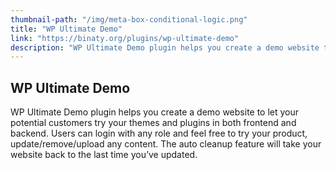 ```yaml
---
thumbnail-path: "/img/meta-box-conditional-logic.png"
title: "WP Ultimate Demo"
link: "https://binaty.org/plugins/wp-ultimate-demo"
description: "WP Ultimate Demo plugin helps you create a demo website to let your potential customers try your themes and plugins in both frontend and backend. Users can login with any role and feel free to try your product, update/remove/upload any content. The auto cleanup feature will take your website back to the last time you’ve updated."
---
```


## WP Ultimate Demo

WP Ultimate Demo plugin helps you create a demo website to let your potential customers try your themes and plugins in both frontend and backend. Users can login with any role and feel free to try your product, update/remove/upload any content. The auto cleanup feature will take your website back to the last time you’ve updated.